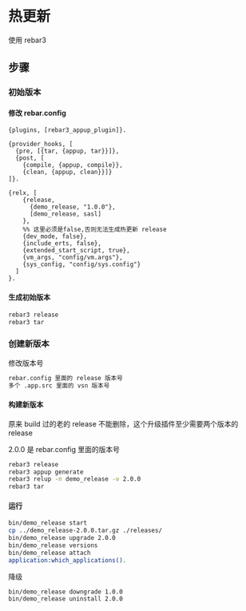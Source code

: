 # 热更新

使用 rebar3

## 步骤

### 初始版本

#### 修改 rebar.config

```config
{plugins, [rebar3_appup_plugin]}.

{provider_hooks, [
  {pre, [{tar, {appup, tar}}]},
  {post, [
    {compile, {appup, compile}},
    {clean, {appup, clean}}]}
]}.

{relx, [
    {release,
      {demo_release, "1.0.0"},
      [demo_release, sasl]
    },
    %% 这里必须是false,否则无法生成热更新 release
    {dev_mode, false},
    {include_erts, false},
    {extended_start_script, true},
    {vm_args, "config/vm.args"},
    {sys_config, "config/sys.config"}
  ]
}.
```

#### 生成初始版本

```sh
rebar3 release
rebar3 tar
```

### 创建新版本

修改版本号

```sh
rebar.config 里面的 release 版本号
多个 .app.src 里面的 vsn 版本号
```

#### 构建新版本

原来 build 过的老的 release 不能删除，这个升级插件至少需要两个版本的 release

2.0.0 是 rebar.config 里面的版本号

```sh
rebar3 release
rebar3 appup generate
rebar3 relup -n demo_release -v 2.0.0
rebar3 tar
```

#### 运行

```sh
bin/demo_release start
cp ../demo_release-2.0.0.tar.gz ./releases/
bin/demo_release upgrade 2.0.0
bin/demo_release versions
bin/demo_release attach
application:which_applications().
```

降级

```sh
bin/demo_release downgrade 1.0.0
bin/demo_release uninstall 2.0.0
```
